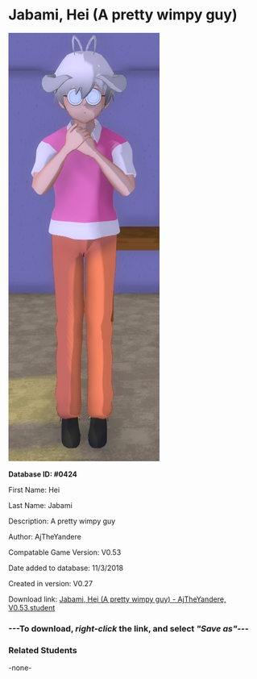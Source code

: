 # Jabami, Hei (A pretty wimpy guy)

<img src="../../Files/Images/Jabami, Hei (A pretty wimpy guy).png" title="Jabami, Hei (A pretty wimpy guy) - AjTheYandere, V0.53">

**Database ID: #0424**

First Name: Hei

Last Name: Jabami

Description: A pretty wimpy guy

Author: AjTheYandere

Compatable Game Version: V0.53

Date added to database: 11/3/2018

Created in version: V0.27

Download link: <a href="https://raw.githubusercontent.com/Arbiter1223/Daigaku-Gurashi-Custom-Students/master/Files/Student%20Files/Jabami%2C%20Hei%20(A%20pretty%20wimpy%20guy)%20-%20AjTheYandere%2C%20V0.53.student">Jabami, Hei (A pretty wimpy guy) - AjTheYandere, V0.53.student</a>

### ---**To download, _right-click_ the link, and select _"Save as"_**---

### Related Students

-none-
